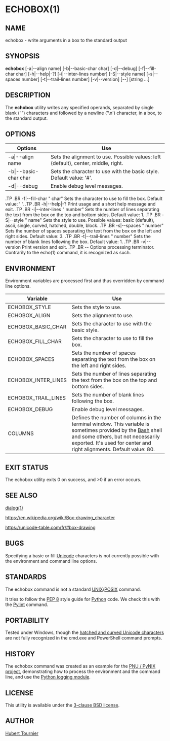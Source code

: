# ECHOBOX(1)
## NAME
echobox - write arguments in a box to the standard output

## SYNOPSIS
**echobox**
[-a\|--align name]
[-b\|--basic-char char]
[-d\|--debug]
[-f\|--fill-char char]
[-h\|--help|-?]
[-i\|--inter-lines number]
[-S\|--style name]
[-s\|--spaces number]
[-t\|--trail-lines number]
[-v\|--version]
[--]
[string ...]

## DESCRIPTION
The **echobox** utility writes any specified operands, separated by single blank (' ') characters and followed by a newline ('\\n') character, in a box, to the standard output.

## OPTIONS

Options | Use
------- | ---
-a\|--align name|Sets the alignment to use. Possible values: left (default), center, middle, right.
-b\|--basic-char char|Sets the character to use with the basic style. Default value: '#'.
-d\|--debug|Enable debug level messages.

.TP
.BR \-f|\-\-fill-char " char"
Sets the character to use to fill the box.
Default value: ' '.
.TP
.BR \-h|\-\-help|-?
Print usage and a short help message and exit.
.TP
.BR \-i|\-\-inter-lines " number"
Sets the number of lines separating the text from the box on the top and bottom sides.
Default value: 1.
.TP
.BR \-S|\-\-style " name"
Sets the style to use.
Possible values: basic (default), ascii, single, curved, hatched, double, block.
.TP
.BR \-s|\-\-spaces " number"
Sets the number of spaces separating the text from the box on the left and right sides.
Default value: 3.
.TP
.BR \-t|\-\-trail-lines " number"
Sets the number of blank lines following the box.
Default value: 1.
.TP
.BR \-v|\-\-version
Print version and exit.
.TP
.BR \-\-
Options processing terminator.
Contrarily to the echo(1) command, it is recognized as such.

## ENVIRONMENT
Environment variables are processed first and thus overridden by command line options.

Variable | Use
-------- | ---
ECHOBOX_STYLE | Sets the style to use.
ECHOBOX_ALIGN | Sets the alignment to use.
ECHOBOX_BASIC_CHAR | Sets the character to use with the basic style.
ECHOBOX_FILL_CHAR | Sets the character to use to fill the box.
ECHOBOX_SPACES | Sets the number of spaces separating the text from the box on the left and right sides.
ECHOBOX_INTER_LINES | Sets the number of lines separating the text from the box on the top and bottom sides.
ECHOBOX_TRAIL_LINES | Sets the number of blank lines following the box.
ECHOBOX_DEBUG | Enable debug level messages.
COLUMNS | Defines the number of columns in the terminal window. This variable is sometimes provided by the [Bash](http://www.gnu.org/software/bash/) shell and some others, but not necessarily exported. It's used for center and right alignments. Default value: 80.

## EXIT STATUS
The echobox utility exits 0 on success, and >0 if an error occurs.

## SEE ALSO
[dialog(1)](https://www.freebsd.org/cgi/man.cgi?query=dialog)

https://en.wikipedia.org/wiki/Box-drawing_character

https://unicode-table.com/fr/#box-drawing

## BUGS
Specifying a basic or fill [Unicode](https://home.unicode.org/) characters is not currently possible with the environment and command line options.

## STANDARDS
The echobox command is not a standard [UNIX](https://en.wikipedia.org/wiki/Unix)/[POSIX](https://en.wikipedia.org/wiki/POSIX) command.

It tries to follow the [PEP 8](https://www.python.org/dev/peps/pep-0008/) style guide for [Python](https://www.python.org/) code.
We check this with the [Pylint](https://www.pylint.org/) command.

## PORTABILITY
Tested under Windows, though the [hatched and curved Unicode characters](https://unicode-table.com/fr/#box-drawing) are not fully recognized in the cmd.exe and PowerShell command prompts.

## HISTORY
The echobox command was created as an example for the [PNU / PyNIX project](https://github.com/HubTou/PNU), demonstrating how to process the environment and the command line, and use the [Python logging module](https://docs.python.org/3/library/logging.html).

## LICENSE
This utility is available under the [3-clause BSD license](https://opensource.org/licenses/BSD-3-Clause).

## AUTHOR
[Hubert Tournier](https://github.com/HubTou)
